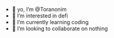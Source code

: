 - 👋 yo, I’m @Toranonim
- 👀 I’m interested in defi
- 🌱 I’m currently learning coding
- 💞️ I’m looking to collaborate on nothing

<!---
Toranonim/Toranonim is a ✨ special ✨ repository because its `README.md` (this file) appears on your GitHub profile.
You can click the Preview link to take a look at your changes.
--->
